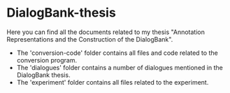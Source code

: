 # DialogBank-thesis
Here you can find all the documents related to my thesis "Annotation Representations and the Construction of the DialogBank".

- The 'conversion-code' folder contains all files and code related to the conversion program.
- The 'dialogues' folder contains a number of dialogues mentioned in the DialogBank thesis.
- The 'experiment' folder contains all files related to the experiment.


